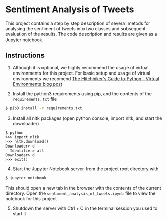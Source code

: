 # Sentiment Analysis of Tweets

This project contains a step by step description of several metods for analysing the sentiment of tweets into two classes and subsequent evaluation of the results. The code description and results are given as a Jupyter notebook

## Instructions
1. Although it is optional, we highly recommend the usage of virtual environments for this project. For basic setup and usage of virtual environments we recomend [The Hitchhiker's Guide to Python - Virtual Environments blog post](http://docs.python-guide.org/en/latest/dev/virtualenvs/)

2. Install the python3 requirements using pip, and the contents of the `requirements.txt` file
```bash
$ pip3 install -r requirements.txt
```
3. Install all nltk packages (open python console, import nltk, and start the downloader)
```
$ python
>>> import nltk
>>> nltk.download()
Downloader> d
  Identifier> all
Downloader> d
>>> exit()
```
4. Start the Jupyter Notebook server from the project root directory with 
```bash
$ jupyter notebook
```
This should open a new tab in the browser with the contents of the current directory. Open the `sentiment_analysis_of_tweets.ipynb` file to view the notebook for this project

5. Shutdown the server with Ctrl + C in the terminal session you used to start it
